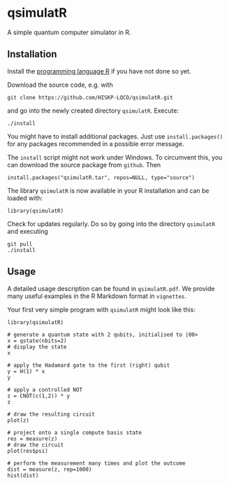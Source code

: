 # qsimulatR

A simple quantum computer simulator in R.

## Installation

Install the [programming language R](https://www.r-project.org/) if you have not done so yet.

Download the source code, e.g. with
```
git clone https://github.com/HISKP-LQCD/qsimulatR.git
```
and go into the newly created directory `qsimulatR`.
Execute:
```
./install
```
You might have to install additional packages. Just use `install.packages()` for any packages recommended in a possible error message.

The `install` script might not work under Windows. To circumvent this, you can download the source package from `github`. Then
```
install.packages("qsimulatR.tar", repos=NULL, type="source")
```

The library `qsimulatR` is now available in your R installation and can be loaded with:
```
library(qsimulatR)
```

Check for updates regularly. Do so by going into the directory `qsimulatR` and executing
```
git pull
./install
```

## Usage
A detailed usage description can be found in `qsimulatR.pdf`. We provide many useful examples in the R Markdown format in `vignettes`.

Your first very simple program with `qsimulatR` might look like this:
```
library(qsimulatR)

# generate a quantum state with 2 qubits, initialised to |00>
x = qstate(nbits=2)
# display the state
x

# apply the Hadamard gate to the first (right) qubit
y = H(1) * x
y

# apply a controlled NOT
z = CNOT(c(1,2)) * y
z

# draw the resulting circuit
plot(z)

# project onto a single compute basis state
res = measure(z)
# draw the circuit
plot(res$psi)

# perform the measurement many times and plot the outcome
dist = measure(z, rep=1000)
hist(dist)
```
